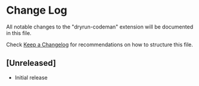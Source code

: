 # Change Log

All notable changes to the "dryrun-codeman" extension will be documented in this file.

Check [Keep a Changelog](http://keepachangelog.com/) for recommendations on how to structure this file.

## [Unreleased]

- Initial release